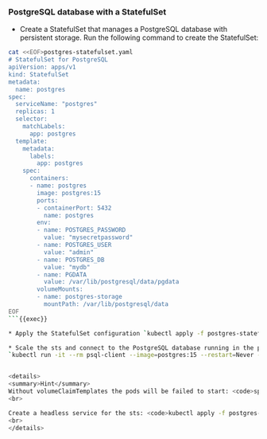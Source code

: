 
### PostgreSQL database with a StatefulSet

* Create a StatefulSet that manages a PostgreSQL database with persistent storage. Run the following command to create the StatefulSet:

```bash
cat <<EOF>postgres-statefulset.yaml
# StatefulSet for PostgreSQL
apiVersion: apps/v1
kind: StatefulSet
metadata:
  name: postgres
spec:
  serviceName: "postgres"
  replicas: 1
  selector:
    matchLabels:
      app: postgres
  template:
    metadata:
      labels:
        app: postgres
    spec:
      containers:
      - name: postgres
        image: postgres:15
        ports:
        - containerPort: 5432
          name: postgres
        env:
        - name: POSTGRES_PASSWORD
          value: "mysecretpassword"
        - name: POSTGRES_USER
          value: "admin"
        - name: POSTGRES_DB
          value: "mydb"
        - name: PGDATA
          value: /var/lib/postgresql/data/pgdata
        volumeMounts:
        - name: postgres-storage
          mountPath: /var/lib/postgresql/data
EOF
```{{exec}}

* Apply the StatefulSet configuration `kubectl apply -f postgres-statefulset.yaml`{{exec}} , what is the status of the StatefulSet? `kubectl get statefulsets`{{exec}} , ` kubectl  describe sts postgres`{{exec}}

* Scale the sts and connect to the PostgreSQL database running in the pod:
`kubectl run -it --rm psql-client --image=postgres:15 --restart=Never --env="PGPASSWORD=mysecretpassword" -- psql -h postgres-0.postgres.default.svc.cluster.local -U admin -d mydb`{{exec}} What happens? List databases: \l+ 


<details>
<summary>Hint</summary>
Without volumeClaimTemplates the pods will be failed to start: <code>spec.containers[0].volumeMounts[0].name: Not found: "postgres-storage"</code>. Create the sts with <code>kubectl apply -f postgres-good-statefulset.yaml</code> 
<br>

Create a headless service for the sts: <code>kubectl apply -f postgres-service.yaml</code>
<br>
</details>